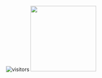 ![visitors](https://visitor-badge.glitch.me/badge?page_id=page.id)
<img height="180em" src="https://github-readme-stats.vercel.app/api?nirmalyax=Gapur&show_icons=true&hide_border=true&&count_private=true&include_all_commits=true" />
